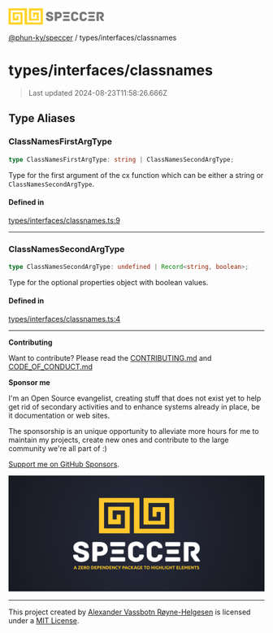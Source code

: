 <div>
  <img alt="SPECCER logo" src="https://raw.githubusercontent.com/phun-ky/speccer/main/public/logo-speccer-horizontal-colored-package.svg?raw=true" style="max-height:32px;" />
</div>

[@phun-ky/speccer](../../README.md) / types/interfaces/classnames

# types/interfaces/classnames

> Last updated 2024-08-23T11:58:26.666Z

## Type Aliases

### ClassNamesFirstArgType

```ts
type ClassNamesFirstArgType: string | ClassNamesSecondArgType;
```

Type for the first argument of the cx function which can be either a string or `ClassNamesSecondArgType`.

#### Defined in

[types/interfaces/classnames.ts:9](https://github.com/phun-ky/speccer/blob/main/src/types/interfaces/classnames.ts#L9)

---

### ClassNamesSecondArgType

```ts
type ClassNamesSecondArgType: undefined | Record<string, boolean>;
```

Type for the optional properties object with boolean values.

#### Defined in

[types/interfaces/classnames.ts:4](https://github.com/phun-ky/speccer/blob/main/src/types/interfaces/classnames.ts#L4)

---

**Contributing**

Want to contribute? Please read the [CONTRIBUTING.md](https://github.com/phun-ky/speccer/blob/main/CONTRIBUTING.md) and [CODE_OF_CONDUCT.md](https://github.com/phun-ky/speccer/blob/main/CODE_OF_CONDUCT.md)

**Sponsor me**

I'm an Open Source evangelist, creating stuff that does not exist yet to help get rid of secondary activities and to enhance systems already in place, be it documentation or web sites.

The sponsorship is an unique opportunity to alleviate more hours for me to maintain my projects, create new ones and contribute to the large community we're all part of :)

[Support me on GitHub Sponsors](https://github.com/sponsors/phun-ky).

![Speccer banner, with logo and slogan: A zero dependency package to highlight elements](https://github.com/phun-ky/speccer/blob/main/public/speccer-banner.png?raw=true)

---

This project created by [Alexander Vassbotn Røyne-Helgesen](http://phun-ky.net) is licensed under a [MIT License](https://choosealicense.com/licenses/mit/).
